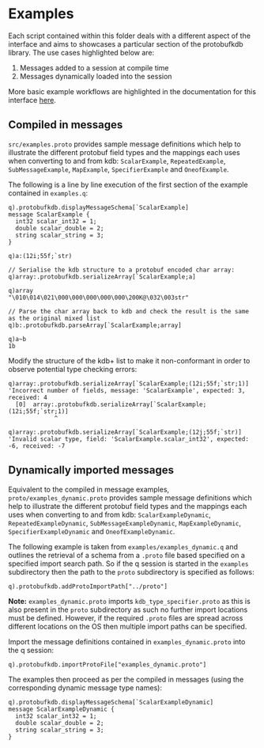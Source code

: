# Examples

Each script contained within this folder deals with a different aspect of the interface and aims to showcases a particular section of the protobufkdb library. The use cases highlighted below are:

1. Messages added to a session at compile time
2. Messages dynamically loaded into the session

More basic example workflows are highlighted in the documentation for this interface [here](https://code.kx.com/q/interfaces/protobuf/examples).

## Compiled in messages

`src/examples.proto` provides sample message definitions which help to illustrate the different protobuf field types and the mappings each uses when converting to and from kdb: `ScalarExample`, `RepeatedExample`, `SubMessageExample`, `MapExample`, `SpecifierExample` and `OneofExample`.

The following is a line by line execution of the first section of the example contained in `examples.q`:

```
q).protobufkdb.displayMessageSchema[`ScalarExample]
message ScalarExample {
  int32 scalar_int32 = 1;
  double scalar_double = 2;
  string scalar_string = 3;
}

q)a:(12i;55f;`str)

// Serialise the kdb structure to a protobuf encoded char array:
q)array:.protobufkdb.serializeArray[`ScalarExample;a]

q)array
"\010\014\021\000\000\000\000\000\200K@\032\003str"

// Parse the char array back to kdb and check the result is the same as the original mixed list
q)b:.protobufkdb.parseArray[`ScalarExample;array]

q)a~b
1b
```

Modify the structure of the kdb+ list to make it non-conformant in order to observe potential type checking errors:

```
q)array:.protobufkdb.serializeArray[`ScalarExample;(12i;55f;`str;1)]
'Incorrect number of fields, message: 'ScalarExample', expected: 3, received: 4
  [0]  array:.protobufkdb.serializeArray[`ScalarExample;(12i;55f;`str;1)]
             ^

q)array:.protobufkdb.serializeArray[`ScalarExample;(12j;55f;`str)]
'Invalid scalar type, field: 'ScalarExample.scalar_int32', expected: -6, received: -7
```

## Dynamically imported messages

Equivalent to the compiled in message examples, `proto/examples_dynamic.proto` provides sample message definitions which help to illustrate the different protobuf field types and the mappings each uses when converting to and from kdb: `ScalarExampleDynamic`, `RepeatedExampleDynamic`, `SubMessageExampleDynamic`, `MapExampleDynamic`, `SpecifierExampleDynamic` and `OneofExampleDynamic`.

The following example is taken from `examples/examples_dynamic.q` and outlines the retrieval of a schema from a `.proto` file based specified on a specified import search path. So if the q session is started in the `examples` subdirectory then the path to the `proto` subdirectory is specified as follows:

```
q).protobufkdb.addProtoImportPath["../proto"]
```

**Note:** `examples_dynamic.proto` imports `kdb_type_specifier.proto` as this is also present in the `proto` subdirectory as such no further import locations must be defined.  However, if the required `.proto` files are spread across different locations on the OS then multiple import paths can be specified.

Import the message definitions contained in `examples_dynamic.proto` into the q session:

```
q).protobufkdb.importProtoFile["examples_dynamic.proto"]
```

The examples then proceed as per the compiled in messages (using the corresponding dynamic message type names):

```
q).protobufkdb.displayMessageSchema[`ScalarExampleDynamic]
message ScalarExampleDynamic {
  int32 scalar_int32 = 1;
  double scalar_double = 2;
  string scalar_string = 3;
}

```
